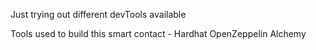 Just trying out different devTools available

Tools used to build this smart contact - 
Hardhat
OpenZeppelin
Alchemy
